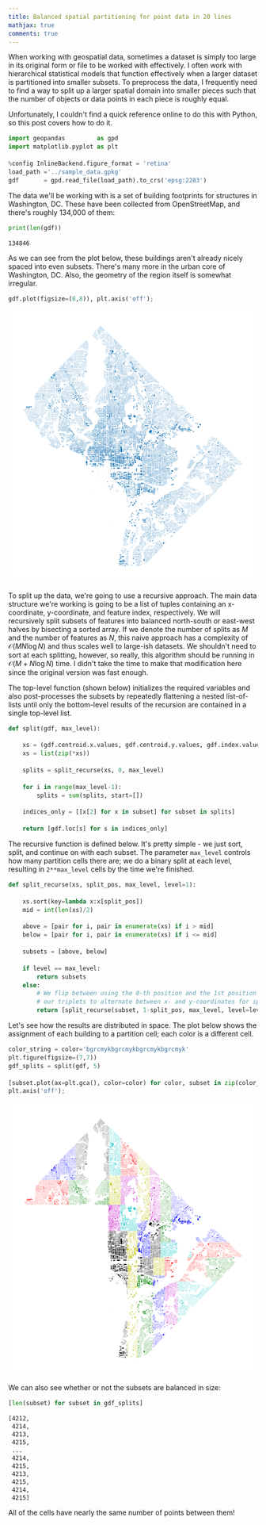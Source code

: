 ```yaml
---
title: Balanced spatial partitioning for point data in 20 lines 
mathjax: true
comments: true
---
```


When working with geospatial data, sometimes a dataset is simply too large in its original form or file to be worked with effectively. I often work with hierarchical statistical models that function effectively when a larger dataset is partitioned into smaller subsets. To preprocess the data, I frequently need to find a way to split up a larger spatial domain into smaller pieces such that the number of objects or data points in each piece is roughly equal.

Unfortunately, I couldn't find a quick reference online to do this with Python, so this post covers how to do it. 


```python
import geopandas         as gpd
import matplotlib.pyplot as plt

%config InlineBackend.figure_format = 'retina'
load_path ='../sample_data.gpkg'
gdf       = gpd.read_file(load_path).to_crs('epsg:2283')
```

The data we'll be working with is a set of building footprints for structures in Washington, DC. These have been collected from OpenStreetMap, and there's roughly 134,000 of them:


```python
print(len(gdf))
```

    134846


As we can see from the plot below, these buildings aren't already nicely spaced into even subsets. There's many more in the urban core of Washington, DC. Also, the geometry of the region itself is somewhat irregular.


```python
gdf.plot(figsize=(8,8)), plt.axis('off');
```


    
![png](/images/dc_buildings_blue.png)
    


To split up the data, we're going to use a recursive approach. The main data structure we're working is going to be a list of tuples containing an x-coordinate, y-coordinate, and feature index, respectively. We will recursively split subsets of features into balanced north-south or east-west halves by bisecting a sorted array. If we denote the number of splits as $M$ and the number of features as $N$, this naive approach has a complexity of $\mathcal{O}(MN \log N)$ and thus scales well to large-ish datasets. We shouldn't need to sort at each splitting, however, so really, this algorithm should be running in $\mathcal{O}(M+N \log N)$ time. I didn't take the time to make that modification here since the original version was fast enough.

The top-level function (shown below) initializes the required variables and also post-processes the subsets by repeatedly flattening a nested list-of-lists until only the bottom-level results of the recursion are contained in a single top-level list.


```python
def split(gdf, max_level):
    
    xs = (gdf.centroid.x.values, gdf.centroid.y.values, gdf.index.values)
    xs = list(zip(*xs))
    
    splits = split_recurse(xs, 0, max_level)
    
    for i in range(max_level-1):
        splits = sum(splits, start=[])
        
    indices_only = [[x[2] for x in subset] for subset in splits]
        
    return [gdf.loc[s] for s in indices_only]
```

The recursive function is defined below. It's pretty simple - we just sort, split, and continue on with each subset. The parameter `max_level` controls how many partition cells there are; we do a binary split at each level, resulting in `2**max_level` cells by the time we're finished.


```python
def split_recurse(xs, split_pos, max_level, level=1):
    
    xs.sort(key=lambda x:x[split_pos])
    mid = int(len(xs)/2)

    above = [pair for i, pair in enumerate(xs) if i > mid]
    below = [pair for i, pair in enumerate(xs) if i <= mid]
    
    subsets = [above, below]
        
    if level == max_level:
        return subsets
    else:
        # We flip between using the 0-th position and the 1st position in 
        # our triplets to alternate between x- and y-coordinates for splitting.
        return [split_recurse(subset, 1-split_pos, max_level, level=level+1) for subset in subsets]
```

Let's see how the results are distributed in space. The plot below shows the assignment of each building to a partition cell; each color is a different cell.


```python
color_string = color='bgrcmykbgrcmykbgrcmykbgrcmyk'
plt.figure(figsize=(7,7))
gdf_splits = split(gdf, 5)

[subset.plot(ax=plt.gca(), color=color) for color, subset in zip(color_string, gdf_splits)];
plt.axis('off');
```


    
![png](/images/dc_buildings_rainbow.png)
    


We can also see whether or not the subsets are balanced in size:


```python
[len(subset) for subset in gdf_splits]
```

    [4212,
     4214,
     4213,
     4215,
     ...
     4214,
     4215,
     4213,
     4215,
     4214,
     4215]

All of the cells have nearly the same number of points between them!